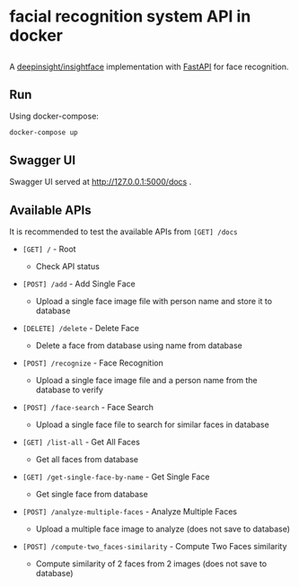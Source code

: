 # facial recognition system API in docker

## 
A <a href="https://github.com/deepinsight/insightface">deepinsight/insightface</a> implementation with <a href="https://github.com/tiangolo/fastapi">FastAPI</a> for face recognition.



## Run

Using docker-compose:
```
docker-compose up
```
## Swagger UI 
Swagger UI served at http://127.0.0.1:5000/docs .

## Available APIs

It is recommended to test the available APIs from ``[GET] /docs``

- ``[GET] /`` - Root
  - Check API status

- ``[POST] /add`` - Add Single Face
  - Upload a single face image file with person name and store it to database

- ``[DELETE] /delete`` - Delete Face
  - Delete a face from database using name from database

- ``[POST] /recognize`` - Face Recognition
  - Upload a single face image file and a person name from the database to verify

- ``[POST] /face-search`` - Face Search
  - Upload a single face file to search for similar faces in database

- ``[GET] /list-all`` - Get All Faces
  - Get all faces from database

- ``[GET] /get-single-face-by-name`` - Get Single Face
  - Get single face from database

- ``[POST] ​/analyze-multiple-faces`` - Analyze Multiple Faces
  - Upload a multiple face image to analyze (does not save to database)

- ``[POST] /compute-two_faces-similarity`` -  Compute Two Faces similarity
  - Compute similarity of 2 faces from 2 images (does not save to database)